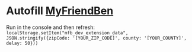 # Autofill [MyFriendBen](https://screener.myfriendben.org/)


Run in the console and then refresh:
`localStorage.setItem("mfb_dev_extension_data", JSON.stringify({zipCode: '[YOUR_ZIP_CODE]', county: '[YOUR_COUNTY]', delay: 50}))`
